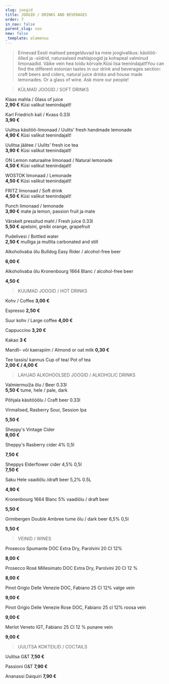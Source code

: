 ```yaml
---
slug: joogid
title: JOOGID / DRINKS AND BEVERAGES
order: 7
in_nav: false
parent_slug: soo
new: false
_template: alamenuu
---
```


<div class="ellipsis"></div>

> Erinevad Eesti maitsed peegelduvad ka meie joogivalikus: käsitöö-õlled ja -siidrid, naturaalsed mahlajoogid ja kohapeal valminud limonaadid. Väike vein hea toidu kõrvale.Küsi lisa teenindajalt!You can find the different estonian tastes in our drink and beverages section: craft beers and ciders, natural juice drinks and house made lemonades. Or a glass of wine. Ask more our people!

<div class="ellipsis"></div>

> KÜLMAD JOOGID / SOFT DRINKS

Klaas mahla / Glass of juice\
**2,90 €** <span class="koostis">Küsi valikut teenindajalt!</span>

Karl Friedrich kali / Kvass 0.33l\
**3,90 €**

Uulitsa käsitöö-limonaad /  Uulits' fresh handmade lemonade\
**4,90 €** <span class="koostis">Küsi valikut teenindajalt!</span>

Uulitsa jäätee /  Uulits' fresh ice tea\
**3,90 €** <span class="koostis">Küsi valikut teenindajalt!</span>

ON Lemon naturaalne limonaad / Natural lemonade\
**4,50 €** <span class="koostis">Küsi valikut teenindajalt!</span>

WOSTOK limonaad / Lemonade\
**4,50 €** <span class="koostis">Küsi valikut teenindajalt!</span>

FRITZ limonaad / Soft drink\
**4,50 €** <span class="koostis">Küsi valikut teenindajalt!</span>

Punch limonaad / lemonade\
**3,90 €** <span class="koostis">mate ja lemon, passion fruit ja mate</span>

Värskelt pressitud mahl / Fresh juice 0.33l\
**5,50 €** <span class="koostis">apelsini, greibi orange, grapefruit</span>

Pudelivesi / Bottled water\
**2,50 €** <span class="koostis">mulliga ja mullita carbonated and still</span>

Alkoholivaba õlu Bulldog Easy Rider / alcohol-free beer

**6,00 €**

Alkoholivaba õlu Kronenbourg 1664 Blanc / alcohol-free beer

**4,50 €**

<div class="ellipsis"></div>

> KUUMAD JOOGID / HOT DRINKS

Kohv / Coffee  **3,00 €**

Espresso **2,50 €**

Suur kohv / Large coffee **4,00 €**

Cappuccino  **3,20 €**

Kakao  **3 €**

Mandli- või kaerapiim / Almond or oat milk  **0,30 €**

Tee tassis/  kannus   Cup of tea/ Pot of tea\
**2,00 € / 4,00 €**

<div class="ellipsis"></div>

> LAHJAD ALKOHOOLSED JOOGID / ALKOHOLIC DRINKS

Valmiermuiža õlu / Beer 0.33l\
**5,50 €** <span class="koostis">tume, hele / pale, dark</span>

Põhjala käsitööõlu / Craft beer 0.33l

<span class="koostis">Virmalised, Rasberry Sour, Session Ipa</span>

**5,50 €**

Sheppy's Vintage Cider\
**8,00 €**

Sheppy's Rasberry cider 4% 0,5l

**7,50 €**

Sheppys Elderflower cider 4,5% 0,5l\
**7,50 €**

Saku Hele vaadiõlu /draft beer 5,2% 0.5L

**4,90 €**

Kronenbourg 1664 Blanc 5% vaadiõlu / draft beer

**5,50 €**

Grimbergen Double Ambree tume ōlu / dark beer 6,5% 0,5l

**5,50 €**

<div class="ellipsis"></div>

> VEINID / WINES

Prosecco Spumante DOC Extra Dry, Parolvini 20 Cl 12%

**8,00 €**

Prosecco Rosé Millesimato DOC Extra Dry, Parolvini 20 Cl 12 %

**8,00 €**

Pinot Grigio Delle Venezie DOC, Fabiano 25 Cl 12% valge vein

**9,00 €**

Pinot Grigio Delle Venezie Rose DOC, Fabiano 25 cl 12% roosa vein

**9,00 €**

Merlot Veneto IGT, Fabiano 25 Cl 12 % punane vein

**9,00 €**

<div class="ellipsis"></div>

> UULITSA KOKTEILID / COCTAILS

Uulitsa G\&T **7,50 €**

Passioni G\&T **7,90 €**

Ananassi Daiquiri **7,90 €**
